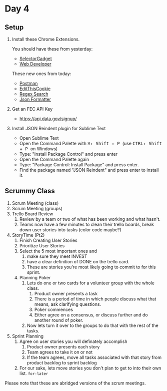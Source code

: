 # Day 4

## Setup

1. Install these Chrome Extensions.

	You should have these from yesterday:

	* [SelectorGadget](https://chrome.google.com/webstore/detail/selectorgadget/mhjhnkcfbdhnjickkkdbjoemdmbfginb)
	* [Web Developer](https://chrome.google.com/webstore/detail/web-developer/bfbameneiokkgbdmiekhjnmfkcnldhhm?hl=en-US)

	These new ones from today:

	* [Postman](https://chrome.google.com/webstore/detail/postman/fhbjgbiflinjbdggehcddcbncdddomop?hl=en)
	* [EditThisCookie](https://chrome.google.com/webstore/detail/editthiscookie/fngmhnnpilhplaeedifhccceomclgfbg?hl=en)
	* [Regex Search](https://chrome.google.com/webstore/detail/regex-search/bcdabfmndggphffkchfdcekcokmbnkjl?hl=en)
	* [Json Formatter](https://chrome.google.com/webstore/detail/json-formatter/bcjindcccaagfpapjjmafapmmgkkhgoa)

2. Get an FEC API Key

	* https://api.data.gov/signup/
	
3. Install JSON Reindent plugin for Sublime Text

	- Open Sublime Text
	- Open the Command Palette with <kbd>⌘</kbd>+<kbd> Shift </kbd>+<kbd> P </kbd> (use <kbd>CTRL</kbd>+<kbd> Shift </kbd>+<kbd> P </kbd> on Windows)
	- Type: "Install Package Control" and press enter
	- Open the Command Palette again
	- Type: "Package Control: Install Package" and press enter.
	- Find the package named "JSON Reindent" and press enter to install it.


## Scrummy Class

1. Scrum Meeting (class)
2. Scrum Meeting (groups)
3. Trello Board Review
	1. Review by a team or two of what has been working and what hasn't.
	2. Teams now have a few minutes to clean their trello boards, break down user stories into tasks (color code maybe?)
4. StoryTime (Pt2)
	1. Finish Creating User Stories
	2. Prioritize User Stories
	3. Select the 5 most important ones and
		1. make sure they meet INVEST
		2. have a clear definition of DONE on the trello card.
		3. These are stories you're most likely going to commit to for this sprint.
	4. Planning Poker
		1. Lets do one or two cards for a volunteer group with the whole class.
			1. Product owner presents a task
			2. There is a period of time in which people discuss what that means, ask clarifying questions.
			3. Poker commences
			4. Either agree on a consensus, or discuss further and do another round of poker.
		2. Now lets turn it over to the groups to do that with the rest of the tasks.
5. Sprint Planning
	1. Agree on user stories you will definately accomplish
		1. Product owner presents each story
		2. Team agrees to take it on or not
		3. If the team agrees, move all tasks associated with that story from product backlog to sprint backlog
	2. For our sake, lets move stories you don't plan to get to into their own list. `for-later`


Please note that these are abridged versions of the scrum meetings.
